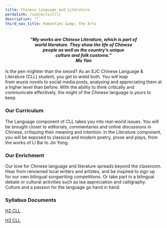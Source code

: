 ```yaml
---
title: Chinese Language and Literature
permalink: /subjects/cll/
description: ""
third_nav_title: Humanties &amp; the Arts
---
```

<center><h4><em>“My works are Chinese Literature, which is part of<br>world literature. They show the life of Chinese<br>people as well as the country’s unique<br>culture and folk customs."<br><b>Mo Yan</b></em></h4></center>

Is the pen mightier than the sword? As an EJC Chinese Language &amp; Literature (CLL) student, you get to wield both. You will leap from&nbsp;_wuxia_&nbsp;novels to social media posts, analysing and appreciating them at a higher level than before. With the ability to think critically and communicate effectively, the might of the Chinese language is yours to keep.

### Our Curriculum

The Language component of CLL takes you into real-world issues. You will be brought closer to editorials, commentaries and online discussions in Chinese, critiquing their meaning and intention. In the Literature component, you will be exposed to classical and modern poetry, prose and plays, from the works of Li Bai to Jin Yong.

### Our Enrichment

Our love for Chinese language and literature spreads beyond the classroom. Hear from renowned local writers and artistes, and be inspired to sign up for our own bilingual songwriting competitions. Or take part in a bilingual debate or cultural activities such as tea appreciation and calligraphy. Culture and a passion for the language go hand in hand.

### Syllabus Documents

[H2 CLL](https://www.seab.gov.sg/docs/default-source/national-examinations/syllabus/alevel/2024syllabus/9575_y24_sy.pdf)


[H3 CLL](https://www.seab.gov.sg/docs/default-source/national-examinations/syllabus/alevel/2024syllabus/9901_y24_sy.pdf)